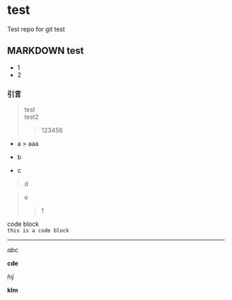 # test
Test repo for git test

## MARKDOWN test
+ 1
+ 2

### 引言
>   test  
>   test2
>>   123456  

* a
      > aaa

* b
* c

> d  
    
> e  
>> f  
    
    
code block  
    `this is a code block`

***

_abc_

__cde__



*hij*

**klm**

